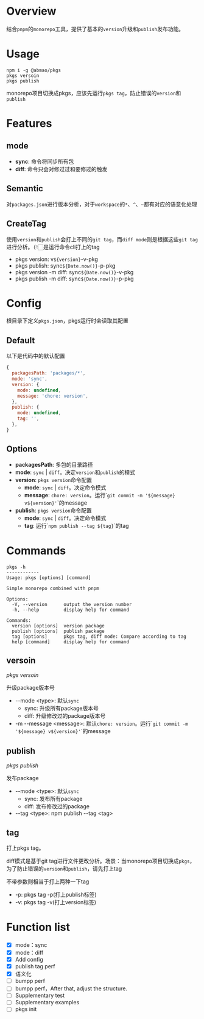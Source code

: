 # Overview
结合`pnpm`的`monorepo`工具，提供了基本的`version`升级和`publish`发布功能。

# Usage
```
npm i -g @abmao/pkgs
pkgs versoin
pkgs publish
```
monorepo项目切换成pkgs，应该先运行`pkgs tag`，防止错误的`version`和`publish`

# Features

## mode
- **sync**: 命令将同步所有包
- **diff**: 命令只会对修过过和要修过的触发

## Semantic

对`packages.json`进行版本分析，对于`workspace`的`*`、`^`、`~`都有对应的语意化处理
## CreateTag
使用`version`和`publish`会打上不同的`git tag`，而`diff mode`则是根据这些`git tag`进行分析。（👇🏻是运行命令cli打上的tag
- pkgs version: v`${version}`-v-pkg
- pkgs publish: sync`${Date.now()}`-p-pkg
- pkgs version -m diff: sync`${Date.now()}`-v-pkg
- pkgs publish -m diff: sync`${Date.now()}`-p-pkg


# Config
根目录下定义`pkgs.json`，pkgs运行时会读取其配置

## Default
以下是代码中的默认配置
```JavaScript
{
  packagesPath: 'packages/*',
  mode: 'sync',
  version: {
    mode: undefined,
    message: 'chore: version',
  },
  publish: {
    mode: undefined,
    tag: '',
  },
}
```
## Options
- **packagesPath**: 多包的目录路径
- **mode**: `sync` | `diff`。决定`version`和`publish`的模式
- **version**: `pkgs version`命令配置
  - **mode**: `sync` | `diff`。决定命令模式
  - **message**: `chore: version`。运行\``git commit -m '${message} v${version}'`\`的message
- **publish**: `pkgs version`命令配置
  - **mode**: `sync` | `diff`。决定命令模式
  - **tag**: 运行\``npm publish --tag ${tag}`\`的tag
# Commands
```
pkgs -h
------------
Usage: pkgs [options] [command]

Simple monorepo combined with pnpm

Options:
  -V, --version      output the version number
  -h, --help         display help for command

Commands:
  version [options]  version package
  publish [options]  publish package
  tag [options]      pkgs tag, diff mode: Compare according to tag
  help [command]     display help for command
```
## versoin
*pkgs versoin*

升级package版本号

- --mode \<type>: 默认`sync`
  - sync: 升级所有package版本号
  - diff: 升级修改过的package版本号
- -m --message \<message>: 默认`chore: version`。运行\``git commit -m '${message} v${version}'`\`的message

## publish
*pkgs publish*

发布package

- --mode \<type>: 默认`sync`
  - sync: 发布所有package
  - diff: 发布修改过的package
- --tag \<type>: npm publish --tag \<tag>

## tag
打上pkgs tag。

diff模式是基于git tag进行文件更改分析。场景：当monorepo项目切换成`pkgs`，为了防止错误的`version`和`publish`，请先打上tag

不带参数则相当于打上两种一下tag
- -p: pkgs tag -p(打上publish标签)
- -v: pkgs tag -v(打上version标签)

# Function list
- [x] mode：sync
- [x] mode：diff
- [x] Add config
- [x] publish tag perf
- [x] 语义化
- [ ] bumpp perf
- [ ] bumpp perf，After that, adjust the structure.
- [ ] Supplementary test
- [ ] Supplementary examples
- [ ] pkgs init